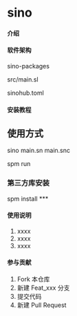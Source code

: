 # sino

#### 介绍


#### 软件架构
sino-packages

src/main.sl

sinohub.toml

#### 安装教程

## 使用方式
sino main.sn
main.snc

spm run 

### 第三方库安装 
spm install ***

#### 使用说明

1.  xxxx
2.  xxxx
3.  xxxx

#### 参与贡献

1.  Fork 本仓库
2.  新建 Feat_xxx 分支
3.  提交代码
4.  新建 Pull Request




